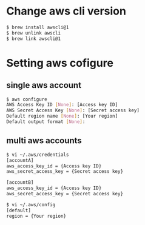 # Change aws cli version

<!-- if you change v2 to v1 -->

```sh
$ brew install awscli@1
$ brew unlink awscli
$ brew link awscli@1
```

# Setting aws cofigure

## single aws account

```sh
$ aws configure
AWS Access Key ID [None]: [Access key ID]
AWS Secret Access Key [None]: [Secret access key]
Default region name [None]: [Your region]
Default output format [None]:
```

## multi aws accounts

```sh
$ vi ~/.aws/credentials
[accountA]
aws_access_key_id = {Access key ID}
aws_secret_access_key = {Secret access key}

[accountB]
aws_access_key_id = {Access key ID}
aws_secret_access_key = {Secret access key}
```
```sh
$ vi ~/.aws/config
[default]
region = {Your region}
```
